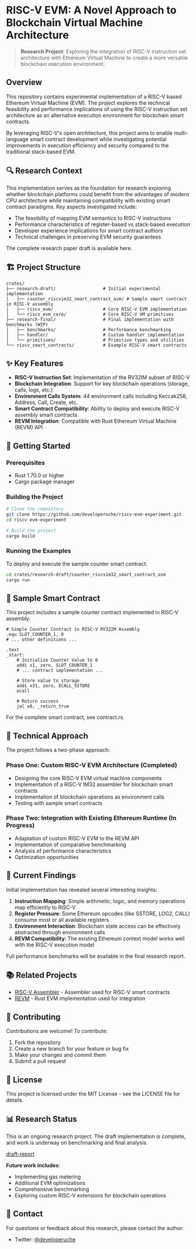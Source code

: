 # RISC-V EVM: A Novel Approach to Blockchain Virtual Machine Architecture

> **Research Project**: Exploring the integration of RISC-V instruction set architecture with Ethereum Virtual Machine to create a more versatile blockchain execution environment.

## Overview

This repository contains experimental implementation of a RISC-V based Ethereum Virtual Machine (EVM). The project explores the technical feasibility and performance implications of using the RISC-V instruction set architecture as an alternative execution environment for blockchain smart contracts.

By leveraging RISC-V's open architecture, this project aims to enable multi-language smart contract development while investigating potential improvements in execution efficiency and security compared to the traditional stack-based EVM.

## 🔍 Research Context

This implementation serves as the foundation for research exploring whether blockchain platforms could benefit from the advantages of modern CPU architecture while maintaining compatibility with existing smart contract paradigms. Key aspects investigated include:

- The feasibility of mapping EVM semantics to RISC-V instructions
- Performance characteristics of register-based vs stack-based execution
- Developer experience implications for smart contract authors
- Technical challenges in preserving EVM security guarantees

The complete research paper draft is available here.

## 🏗️ Project Structure

```
crates/
├── research-draft/                  # Initial experimental implementation
│   ├── counter_riscvim32_smart_contract_asm/ # Sample smart contract in RISC-V assembly
│   ├── riscv_evm/                   # Core RISC-V EVM implementation
│   └── riscv_evm_core/              # Core RISC-V VM primitives
├── research-final/                  # Final implementation with benchmarks (WIP)
│   ├── benchmarks/                  # Performance benchmarking
│   ├── handler/                     # Custom handler implementation
│   └── primitives/                  # Primitive types and utilities
└── riscv_smart_contracts/           # Example RISC-V smart contracts
```

## ✨ Key Features

- **RISC-V Instruction Set**: Implementation of the RV32IM subset of RISC-V
- **Blockchain Integration**: Support for key blockchain operations (storage, calls, logs, etc.)
- **Environment Calls System**: 44 environment calls including Keccak256, Address, Call, Create, etc.
- **Smart Contract Compatibility**: Ability to deploy and execute RISC-V assembly smart contracts
- **REVM Integration**: Compatible with Rust Ethereum Virtual Machine (REVM) API

## 🚀 Getting Started

### Prerequisites

- Rust 1.70.0 or higher
- Cargo package manager

### Building the Project

```bash
# Clone the repository
git clone https://github.com/developeruche/riscv-evm-experiment.git
cd riscv-evm-experiment

# Build the project
cargo build
```

### Running the Examples

To deploy and execute the sample counter smart contract:

```bash
cd crates/research-draft/counter_riscvim32_smart_contract_asm
cargo run
```

## 📝 Sample Smart Contract

This project includes a sample counter contract implemented in RISC-V assembly:

```assembly
# Simple Counter Contract in RISC-V RV32IM Assembly
.equ SLOT_COUNTER_1, 0
# ... other definitions ...

.text
_start:
    # Initialize Counter Value to 0
    addi x1, zero, SLOT_COUNTER_1 
    # ... contract implementation ...
    
    # Store value to storage
    addi x31, zero, ECALL_SSTORE
    ecall
    
    # Return success
    jal x0, _return_true
```

For the complete smart contract, see contract.rs.

## 🔬 Technical Approach

The project follows a two-phase approach:

### Phase One: Custom RISC-V EVM Architecture (Completed)
- Designing the core RISC-V EVM virtual machine components
- Implementation of a RISC-V IM32 assembler for blockchain smart contracts
- Implementation of blockchain operations as environment calls
- Testing with sample smart contracts

### Phase Two: Integration with Existing Ethereum Runtime (In Progress)
- Adaptation of custom RISC-V EVM to the REVM API
- Implementation of comparative benchmarking
- Analysis of performance characteristics
- Optimization opportunities

## 🧪 Current Findings

Initial implementation has revealed several interesting insights:

1. **Instruction Mapping**: Simple arithmetic, logic, and memory operations map efficiently to RISC-V
2. **Register Pressure**: Some Ethereum opcodes (like SSTORE, LOG2, CALL) consume most or all available registers
3. **Environment Interaction**: Blockchain state access can be effectively abstracted through environment calls
4. **REVM Compatibility**: The existing Ethereum context model works well with the RISC-V execution model

Full performance benchmarks will be available in the final research report.

## 📚 Related Projects

- [RISC-V Assembler](https://github.com/developeruche/riscv-assembler) - Assembler used for RISC-V smart contracts
- [REVM](https://github.com/bluealloy/revm) - Rust EVM implementation used for integration

## 👥 Contributing

Contributions are welcome! To contribute:

1. Fork the repository
2. Create a new branch for your feature or bug fix
3. Make your changes and commit them
4. Submit a pull request

## 📄 License

This project is licensed under the MIT License - see the LICENSE file for details.

## 📊 Research Status

This is an ongoing research project. The draft implementation is complete, and work is underway on benchmarking and final analysis. 

[draft-report](https://hackmd.io/@0xdeveloperuche/Hk18BWxkxl)

**Future work includes**:
- Implementing gas metering
- Additional EVM optimizations
- Comprehensive benchmarking
- Exploring custom RISC-V extensions for blockchain operations

## 📧 Contact

For questions or feedback about this research, please contact the author:
- Twitter: [@developeruche](https://x.com/developeruche)